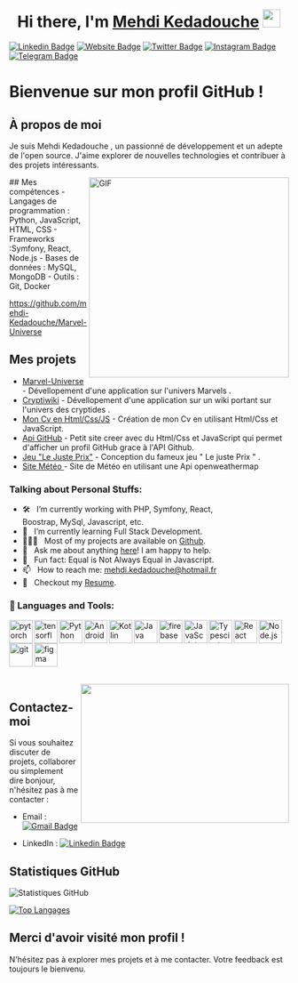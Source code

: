 <h1 align="center">Hi there, I'm <a href="https://www.blackcater.win/" target="_blank">Mehdi Kedadouche</a> <img
src="https://github.com/blackcater/blackcater/raw/main/images/Hi.gif" height="32" /></h1>

[![Linkedin Badge](https://img.shields.io/badge/-LinkedIn-0e76a8?style=flat-square&logo=Linkedin&logoColor=white)](https://linkedin.com/in/iampavangandhi)
[![Website Badge](https://img.shields.io/badge/Website-3b5998?style=flat-square&logo=google-chrome&logoColor=white)](https://iampavangandhi.github.io/)
[![Twitter Badge](https://img.shields.io/badge/-Twitter-00acee?style=flat-square&logo=Twitter&logoColor=white)](https://twitter.com/iampavangandhi)
[![Instagram Badge](https://img.shields.io/badge/-Instagram-e4405f?style=flat-square&logo=Instagram&logoColor=white)](https://instagram.com/iampavangandhi/)
[![Telegram Badge](https://img.shields.io/badge/-Telegram-0088cc?style=flat-square&logo=Telegram&logoColor=white)](https://t.me/iampavangandhi)


# Bienvenue sur mon profil GitHub !

## À propos de moi
Je suis Mehdi Kedadouche , un passionné de développement et un adepte de l'open source. J'aime explorer de nouvelles technologies et contribuer à des projets intéressants.

<img align="right" alt="GIF" src="https://raw.githubusercontent.com/rahul-jha98/rahul-jha98/main/techstack.gif" width="360px"/>
## Mes compétences
- Langages de programmation : Python, JavaScript, HTML, CSS
- Frameworks :Symfony, React, Node.js
- Bases de données : MySQL, MongoDB
- Outils : Git, Docker

https://github.com/mehdi-Kedadouche/Marvel-Universe

## Mes projets
- [Marvel-Universe](https://github.com/mehdi-Kedadouche/Marvel-Universe) - Dévellopement d'une application sur l'univers Marvels .
- [Cryptiwiki](https://github.com/mehdi-Kedadouche/Crypti-Wiki) - Dévellopement d'une application sur un wiki portant sur l'univers des cryptides .
- [Mon Cv en Html/Css/JS](https://github.com/mehdi-Kedadouche/Cv-Kedadouche-mehdi) - Création de mon Cv en utilisant Html/Css et JavaScript.
- [Api GitHub](https://github.com/mehdi-Kedadouche/Api-GitHub) - Petit site creer avec du Html/Css et JavaScript qui permet d'afficher un profil GitHub grace à l'API Github.
- [Jeu "Le Juste Prix"](https://github.com/mehdi-Kedadouche/Le-Juste-Prix/tree/main) - Conception du fameux jeu " Le juste Prix " .
- [ Site Météo ](https://github.com/mehdi-Kedadouche/ApiMeteo) - Site de Météo en utilisant une Api openweathermap

### Talking about Personal Stuffs:

- 🛠 &nbsp; I’m currently working with PHP, Symfony, React, <br /> Boostrap, MySql, Javascript, etc.
- 🚀 &nbsp; I’m currently learning Full Stack Development.
- 👨🏻‍💻 &nbsp; Most of my projects are available on [Github](https://github.com/mehdi-kedadouche).
- 💬 &nbsp; Ask me about anything [here](https://github.com/iampavangandhi/iampavangandhi/issues/2)! I am happy to help.
- 👾 &nbsp; Fun fact: Equal is Not Always Equal in Javascript.
- 📫 &nbsp; How to reach me: mehdi.kedadouche@hotmail.fr
- 📝 &nbsp; Checkout my [Resume](https://github.com/pdf).

### 🔨 Languages and Tools:
<a href="https://pytorch.org/" target="_blank"> <img align="left" src="https://raw.githubusercontent.com/rahul-jha98/github_readme_icons/main/language_and_tools/square/pytorch/pytorch.svg" alt="pytorch" height="42px"/> </a> 
<a href="https://www.tensorflow.org" target="_blank"> <img align="left" src="https://raw.githubusercontent.com/rahul-jha98/github_readme_icons/main/language_and_tools/square/tensorflow/tensorflow.svg" alt="tensorflow" height="42px"/> </a> 
<a href="https://www.python.org" target="_blank"><img align="left" alt="Python" height ="42px" src="https://raw.githubusercontent.com/rahul-jha98/github_readme_icons/main/language_and_tools/square/python/python.svg"></a>
<a href="https://developer.android.com" target="_blank"> <img align="left" alt="Android" height ="42px" src="https://raw.githubusercontent.com/rahul-jha98/github_readme_icons/main/language_and_tools/square/android/android.svg"> </a>
<a href="https://kotlinlang.org" target="_blank"><img align="left" alt="Kotlin" height ="42px" src="https://raw.githubusercontent.com/rahul-jha98/github_readme_icons/main/language_and_tools/square/kotlin/kotlin.svg"></a>
<a href="https://www.java.com" target="_blank"><img align="left" alt="Java" height ="42px" src="https://raw.githubusercontent.com/rahul-jha98/github_readme_icons/main/language_and_tools/square/java/java.svg"></a>
<a href="https://firebase.google.com/" target="_blank"> <img align="left" src="https://raw.githubusercontent.com/rahul-jha98/github_readme_icons/main/language_and_tools/square/firebase/firebase.svg" alt="firebase" height ="42px"/> </a>
<a href="https://developer.mozilla.org/en-US/docs/Web/JavaScript" target="_blank"> <img align="left" alt="JavaScript" height ="42px"  src="https://raw.githubusercontent.com/rahul-jha98/github_readme_icons/main/language_and_tools/square/javascript/javascript.svg"> </a>
<a href="https://www.typescriptlang.org/" target="_blank"><img align="left" alt="Typescirpt" height ="42px" src="https://raw.githubusercontent.com/rahul-jha98/github_readme_icons/main/language_and_tools/square/typescript/typescript.svg"></a>
<a href="https://reactjs.org/" target="_blank"> <img align="left" alt="React" height ="42px" src="https://raw.githubusercontent.com/rahul-jha98/github_readme_icons/main/language_and_tools/square/react/react.svg"></a>
<a href="https://nodejs.org" target="_blank"><img align="left" alt="Node.js" height ="42px" src="https://raw.githubusercontent.com/rahul-jha98/github_readme_icons/main/language_and_tools/square/node/node.svg"></a>
<a href="https://git-scm.com/" target="_blank"> <img src="https://raw.githubusercontent.com/rahul-jha98/github_readme_icons/main/language_and_tools/square/git-scm/git-scm.svg" align="left" alt="git" height='42px'/> </a>
<a href="https://www.figma.com/" target="_blank"> <img src="https://raw.githubusercontent.com/rahul-jha98/github_readme_icons/main/language_and_tools/square/figma/figma.svg" alt="figma" height='42px'/> </a>

<br>
<img align="right" height="250" width="375" alt="" src="https://raw.githubusercontent.com/iampavangandhi/iampavangandhi/master/gifs/coder.gif" />

## Contactez-moi
Si vous souhaitez discuter de projets, collaborer ou simplement dire bonjour, n'hésitez pas à me contacter :

- Email : [![Gmail Badge](https://img.shields.io/badge/-mehdi.kedadouche@hotmail.fr-c14438?style=flat-square&logo=Gmail&logoColor=white&link=mailto:mehdi.kedadouche@hotmail.fr)](mailto:mehdi.kedadouche@hotmail.fr)
 
- LinkedIn :  [![Linkedin Badge](https://img.shields.io/badge/Mehdi-Kedadouche-blue?style=flat-square&logo=Linkedin&logoColor=white&link=https://www.linkedin.com/in/mehdi-kedadouche-757410252/)](https://www.linkedin.com/in/mehdi-kedadouche-757410252/)
 
 

## Statistiques GitHub
![Statistiques GitHub](https://github-readme-stats.vercel.app/api?username=votre_nom&show_icons=true&theme=radical)

[![Top Langages](https://github-readme-stats.vercel.app/api/top-langs/?username=votre_nom&layout=compact&theme=radical)](https://github.com/votre_nom)

## Merci d'avoir visité mon profil !
N'hésitez pas à explorer mes projets et à me contacter. Votre feedback est toujours le bienvenu.

